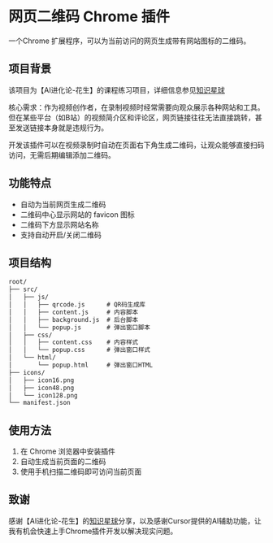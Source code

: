 # 网页二维码 Chrome 插件

一个Chrome 扩展程序，可以为当前访问的网页生成带有网站图标的二维码。

## 项目背景

该项目为【AI进化论-花生】的课程练习项目，详细信息参见[知识星球](https://articles.zsxq.com/id_pi7w45s5sqg3.html)

核心需求：作为视频创作者，在录制视频时经常需要向观众展示各种网站和工具。但在某些平台（如B站）的视频简介区和评论区，网页链接往往无法直接跳转，甚至发送链接本身就是违规行为。

开发该插件可以在视频录制时自动在页面右下角生成二维码，让观众能够直接扫码访问，无需后期编辑添加二维码。


## 功能特点

- 自动为当前网页生成二维码
- 二维码中心显示网站的 favicon 图标
- 二维码下方显示网站名称
- 支持自动开启/关闭二维码

## 项目结构

```markdown
root/
├── src/
│   ├── js/
│   │   ├── qrcode.js      # QR码生成库
│   │   ├── content.js     # 内容脚本
│   │   ├── background.js  # 后台脚本
│   │   └── popup.js       # 弹出窗口脚本
│   ├── css/
│   │   ├── content.css    # 内容样式
│   │   └── popup.css      # 弹出窗口样式
│   └── html/
│       └── popup.html     # 弹出窗口HTML
├── icons/
│   ├── icon16.png
│   ├── icon48.png
│   └── icon128.png
└── manifest.json
```

## 使用方法

1. 在 Chrome 浏览器中安装插件
2. 自动生成当前页面的二维码
3. 使用手机扫描二维码即可访问当前页面 


## 致谢

感谢【AI进化论-花生】的[知识星球](https://articles.zsxq.com/id_pi7w45s5sqg3.html)分享，以及感谢Cursor提供的AI辅助功能，让我有机会快速上手Chrome插件开发以解决现实问题。
